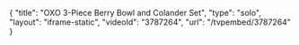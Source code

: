 {
    "title": "OXO 3-Piece Berry Bowl and Colander Set",
    "type": "solo",
    "layout": "iframe-static",
    "videoId": "3787264",
    "url": "\/tvpembed\/3787264"
}